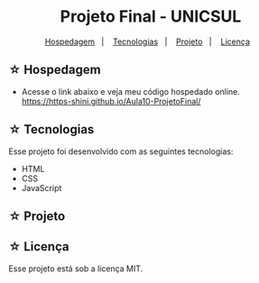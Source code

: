 # <h1 align="center">Projeto Final - UNICSUL</h1>

<p align="center">
  <a href="#-hospedagem">Hospedagem</a>&nbsp;&nbsp;&nbsp;|&nbsp;&nbsp;&nbsp;
  <a href="#-tecnologias">Tecnologias</a>&nbsp;&nbsp;&nbsp;|&nbsp;&nbsp;&nbsp;
  <a href="#-projeto">Projeto</a>&nbsp;&nbsp;&nbsp;|&nbsp;&nbsp;&nbsp;
  <a href="#-licença">Licença</a>&nbsp;&nbsp;&nbsp;
</p>

## ☆ Hospedagem

- Acesse o link abaixo e veja meu código hospedado online.<br>
https://https-shini.github.io/Aula10-ProjetoFinal/

## ☆ Tecnologias

Esse projeto foi desenvolvido com as seguintes tecnologias:
- HTML
- CSS
- JavaScript

## ☆ Projeto


## ☆ Licença

Esse projeto está sob a licença MIT.
